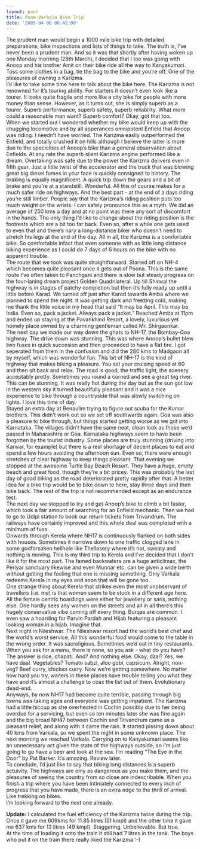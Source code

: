 ```yaml
---
layout: post
title: Pune-Varkala Bike Trip
date: '2005-04-06 06:42:00'
---
```


<p>The prudent man would begin a 1000 mile bike trip with detailed preparations, bike inspections and lists of things to take. The truth is, I&rsquo;ve never been a prudent man. And so it was that shortly after having woken up one Monday morning (28th March), I decided that I too was going with Anoop and his brother Amit on their bike ride all the way to Kanyakumari. Toss some clothes in a bag, tie the bag to the bike and you&rsquo;re off. One of the pleasures of owning a Karizma.<br/>
 I&rsquo;d like to take some time here to talk about the bike here. The Karizma is not renowned for it&rsquo;s touring ability. For starters it doesn&rsquo;t even look like a tourer. It looks quite fragile and more like a city bike for people with more money than sense. However, as it turns out, she is simply superb as a tourer. Superb performance, superb safety, superb reliability. What more could a reasonable man want? Superb comfort? Okay, got that too.<br/>
 When we started out I wondered whether my bike would keep up with the chugging locomotive and by all apperances omnipotent Enfield that Anoop was riding. I needn&rsquo;t have worried. The Karizma easily outperformed the Enfield, and totally crushed it on hills although I believe the latter is more due to the specicities of Anoop&rsquo;s bike than a general observation about Enfields. At any rate the superb silent Karizma engine performed like a dream. Overtaking was safe due to the power the Karizma delivers even in fifth gear. Just a little twist of the accelerator and the truck that was blowing great big diesel fumes in your face is quickly consigned to history. The braking is equally magnificent. A quick trip down the gears and a bit of brake and you&rsquo;re at a standstill. Wonderful. All this of course makes for a much safer ride on highways. And the best part - at the end of a days riding you&rsquo;re still limber. People say that the Karizma&rsquo;s riding position puts too much weight on the wrists. I can safely pronounce this as a myth. We did an average of 250 kms a day and at no point was there any sort of discomfort in the hands. The only thing I&rsquo;d like to change about the riding position is the footrests which are a bit too far back. Even so, after a while one gets used to even that and there&rsquo;s nary a long-distance biker who doesn&rsquo;t need to stretch his legs at the end of the day. All in all, the Karizma is a comfortable bike. So comfortable infact that even someone with as little long distance biking experience as I could do 7 days of 6 hours on the bike with no apparent trouble.<br/>
 The route that we took was quite straightforward. Started off on NH-4 which becomes quite pleasant once it gets out of Poona. This is the same route I&rsquo;ve often taken to Panchgani and there is slow but steady progress on the four-laning dream project Golden Quadrilateral. Up till Shirwal the highway is in stages of patchy completion but then it&rsquo;s fully ready up until a little before Karad. We turned off just after Karad towards Amba where we planned to spend the night. It was getting dark and freezing cold, making me thank the little voice in my head that said &ldquo;It may be April. This may be India. Even so, pack a jacket. Always pack a jacket.&rdquo; Reached Amba at 11pm and ended up staying at the Pavankhind Resort, a lovely, luxurious yet homely place owned by a charming gentleman called Mr. Shirgaonkar.<br/>
 The next day we made our way down the ghats to NH-17, the Bombay-Goa highway. The drive down was stunning. This was where Anoop&rsquo;s bullet blew two fuses in quick succesion and then proceeded to have a flat tire. I got seperated from them in the confusion and did the 280 kms to Madgaon all by myself, which was wonderful fun. This bit of NH-17 is the kind of highway that makes biking a pleasure. You set your cruising speed at 60 and then sit back and relax. The road is good, the traffic light, the scenery acceptably pretty. Sometimes you round a corned and see a great big river. This can be stunning. It was really hot during the day but as the sun got low in the western sky it turned beautifully pleasant and it was a nice experience to bike through a countryside that was slowly switching on lights. I love this time of day.<br/>
 Stayed an extra day at Benaulim trying to figure out scuba for the Kumar brothers. This didn&rsquo;t work out so we set off southwards again. Goa was also a pleasure to bike through, but things started getting worse as we got into Karnataka. The villages didn&rsquo;t have the same neat, clean look as those we&rsquo;d passed in Maharashtra or Goa. Karnataka highways seem to have been forgotten by the tourist industry. Some places are truly stunning (driving into Karwar, for example) but there is a real shortage of decent places to eat and spend a few hours avoiding the afternoon sun. Even so, there were enough stretches of clear highway to keep things pleasant. That evening we stopped at the awesome Turtle Bay Beach Resort. They have a huge, empty beach and great food, though they&rsquo;re a bit pricey. This was probably the last day of good biking as the road deteriorated pretty rapidly after that. A better idea for a bike trip would be to bike down to here, stay three days and then bike back. The rest of the trip is not recommended except as an endurance test.<br/>
 The next day we stopped to try and get Anoop&rsquo;s bike to climb a bit faster, which took a fair amount of searching for an Enfield mechanic. Then we had to go to Udipi station to book our return tickets from Trivandrum. The railways have certainly improved and this whole deal was completed with a minimum of fuss. <br/>
 Onwards through Kerela where NH17 is continuously flanked on both sides with houses. Sometimes it narrows down to one traffic clogged lane in some godforsaken hellhole like Thellasery where it&rsquo;s hot, sweaty and nothing is moving. This is my third trip to Kerela and I&rsquo;ve decided that I don&rsquo;t like it for the most part. The famed backwaters are a huge anticlimax, the Periyar sanctuary likewise and even Munnar etc. can be given a wide berth without getting the feeling that one is missing something. Only Varkala redeems Kerela in my eyes and soon that will be gone too.<br/>
 One strange thing about Kerela that strikes even the most unobservant of travellers (i.e. me) is that women seem to be stuck in a different age here. All the female centric hoardings were either for jewellery or saris, nothing else. One hardly sees any women on the streets and all in all there&rsquo;s this hugely conservative vibe coming off every thing. Burqas are common. I even saw a hoarding for Parvin Pardah and Hijab featuring a pleasant looking woman in a hijab. Imagine that.<br/>
 Next night in Nileshwar. The Nileshwar resort had the world&rsquo;s best chef and the world&rsquo;s worst service. All this wonderful food would come to the table in the wrong order. It was sacreligious. Sometimes we&rsquo;d eat in tiny restaurants. When you ask for a menu, there is none, so you ask - what do you have? The answer is rice, chapati. And? And nothing else. Okay, daal? Yes, we have daal. Vegetables? Tomato sabzi, aloo gobi, capsicum. Alright, non-veg? Beef curry, chicken curry. Now we&rsquo;re getting somewhere. No matter how hard you try, waiters in these places have trouble telling you what they have and it&rsquo;s almost a challenge to coax the list out of them. Evolutionary dead-end.<br/>
 Anyways, by now NH17 had become quite terrible, passing through big towns was taking ages and everyone was getting impatient. The Karizma had a little hiccup as she overheated in Cochin possibly due to her being overdue for a servicing, but even so ten minutes later she was fine again and the big broad NH47 between Cochin and Trivandrum came as a pleasant relief, and along with it came the rain. It started pissing down about 40 kms from Varkala, so we spent the night in some unknown place. The next morning we reached Varkala. Carrying on to Kanyakumari seems like an unnecessary act given the state of the highways outside, so I&rsquo;m just going to go have a beer and look at the sea. I&rsquo;m reading &ldquo;The Eye in the Door&rdquo; by Pat Barker. It&rsquo;s amazing. Review later.<br/>
 To conclude, I&rsquo;d just like to say that biking long distances is a superb actuivity. The highways are only as dangerous as you make them, and the pleasures of seeing the country from so close are indescribable. When you finish a trip where you have been intimately connected to every inch of progress that you have made, there is an extra edge to the thrill of arrival. Like trekking on bikes.<br/>
I&rsquo;m looking forward to the next one already.</p>

<p><strong>Update:</strong> I calculated the fuel efficiency of the Karizma twice during the trip. Once it gave me 609kms for 11.85 litres (51 kmpl) and the other time it gave me 637 kms for 13 litres (49 kmpl). Staggering. Unbelievable. But true.<br/>
 At the time of loading it onto the train it still had 7 litres in the tank. The boys who put it on the train there really liked the Karizma :-)</p>